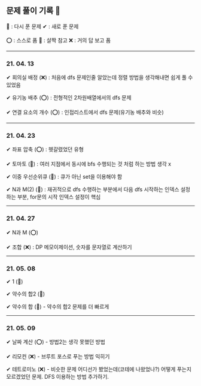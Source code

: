 ## 문제 풀이 기록 📝

🔄 : 다시 푼 문제   ✔ : 새로 푼 문제 </br></br>
⭕ : 스스로 품  🔺 : 살짝 참고   ❌ : 거의 답 보고 품

----------------------------------------------

### 21. 04. 13
✔ 회의실 배정 (❌) : 처음에 dfs 문제인줄 알았는데 정렬 방법을 생각해내면 쉽게 풀 수 있었음

✔ 유기농 배추 (⭕) : 전형적인 2차원배열에서의 dfs 문제 

✔ 연결 요소의 개수 (⭕) : 인접리스트에서 dfs 문제(유기농 배추와 비슷)

---------------------------------------------

### 21. 04. 23
✔ 좌표 압축 (⭕) : 헷갈렸었던 유형

✔ 토마토 (🔺) : 여러 지점에서 동시에 bfs 수행되는 것 처럼 하는 방법 생각 x

✔ 이중 우선순위큐 (🔺) : 큐가 아닌 set을 이용해야 함

✔ N과 M(2) (🔺) : 재귀적으로 dfs 수행하는 부분에서 다음 dfs 시작하는 인덱스 설정하는 부분, for문의 시작 인덱스 설정이 핵심

-------------------------------------------

### 21. 04. 27
✔ N과 M (⭕)

✔ 조합 (❌) : DP 메모이제이션, 숫자를 문자열로 계산하기

-------------------------------------------

### 21. 05. 08
✔ 1 (🔺)

✔ 약수의 합2 (🔺)

✔ 약수의 합 (🔺) - 약수의 합2 문제를 더 빠르게

------------------------------------------

### 21. 05. 09
✔ 날짜 계산 (⭕) - 방법2는 생각 못했던 방법

✔ 리모컨 (❌) - 브루트 포스로 푸는 방법 익히기

✔ 테트로미노 (❌) - 비슷한 문제 어디선가 봤었는데(코테에 나왔었나?) 어떻게 푸는지 모르겠었던 문제. DFS 이용하는 방법 추가하기.
